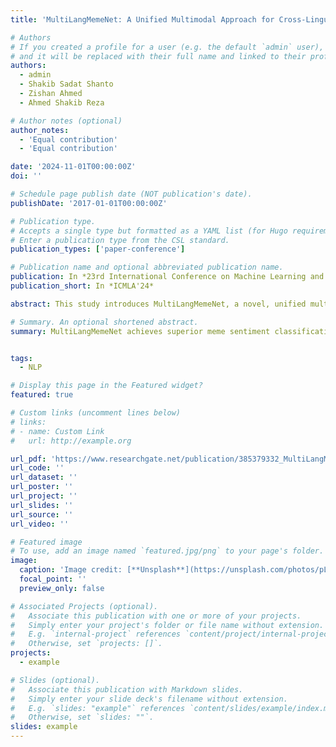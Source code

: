 ```yaml
---
title: 'MultiLangMemeNet: A Unified Multimodal Approach for Cross-Lingual Meme Sentiment Analysis'

# Authors
# If you created a profile for a user (e.g. the default `admin` user), write the username (folder name) here
# and it will be replaced with their full name and linked to their profile.
authors:
  - admin
  - Shakib Sadat Shanto
  - Zishan Ahmed
  - Ahmed Shakib Reza

# Author notes (optional)
author_notes:
  - 'Equal contribution'
  - 'Equal contribution'

date: '2024-11-01T00:00:00Z'
doi: ''

# Schedule page publish date (NOT publication's date).
publishDate: '2017-01-01T00:00:00Z'

# Publication type.
# Accepts a single type but formatted as a YAML list (for Hugo requirements).
# Enter a publication type from the CSL standard.
publication_types: ['paper-conference']

# Publication name and optional abbreviated publication name.
publication: In *23rd International Conference on Machine Learning and Applications*
publication_short: In *ICMLA'24*

abstract: This study introduces MultiLangMemeNet, a novel, unified multimodal approach for meme sentiment classification across diverse languages. The proposed model integrates visual and textual components to effectively capture the multimodal nature of memes. Five language datasets—English, Bengali, Chinese, Hindi, and Tamil—were used for the experiments. In every language examined, MultiLangMemeNet performed consistently better than both state-of-the-art multimodal techniques and unimodal baselines. The accuracy gains ranged from 2.46% to 13.74%, indicating significant improvements over the top unimodal vision and text models achieved by the model. Furthermore, MultiLangMemeNet surpassed baseline multimodal techniques, achieving accuracy improvements of 6% in English (61% vs 55%), 2.68% in Bengali (66.02% vs 63.34%), 6% in Chinese (61% vs 55%), 4.2% in Hindi (73.28% vs 69.08%), and 2% in Tamil (47% vs 45%) compared to the next best multimodal approach. The study also explored early and late fusion strategies, revealing language-dependent variations in optimal fusion approaches. The findings indicate a significant advancement in multilingual meme sentiment analysis by demonstrating the efficacy of MultiLangMemeNet in capturing the complex interplay between visual and textual components in memes across various linguistic and cultural contexts.

# Summary. An optional shortened abstract.
summary: MultiLangMemeNet achieves superior meme sentiment classification across five languages, outperforming state-of-the-art models by 2.46%–13.74%. It highlights effective fusion strategies and advances in multilingual visual-textual analysis.


tags:
  - NLP

# Display this page in the Featured widget?
featured: true

# Custom links (uncomment lines below)
# links:
# - name: Custom Link
#   url: http://example.org

url_pdf: 'https://www.researchgate.net/publication/385379332_MultiLangMemeNet_A_Unified_Multimodal_Approach_for_Cross-Lingual_Meme_Sentiment_Analysis'
url_code: ''
url_dataset: ''
url_poster: ''
url_project: ''
url_slides: ''
url_source: ''
url_video: ''

# Featured image
# To use, add an image named `featured.jpg/png` to your page's folder.
image:
  caption: 'Image credit: [**Unsplash**](https://unsplash.com/photos/pLCdAaMFLTE)'
  focal_point: ''
  preview_only: false

# Associated Projects (optional).
#   Associate this publication with one or more of your projects.
#   Simply enter your project's folder or file name without extension.
#   E.g. `internal-project` references `content/project/internal-project/index.md`.
#   Otherwise, set `projects: []`.
projects:
  - example

# Slides (optional).
#   Associate this publication with Markdown slides.
#   Simply enter your slide deck's filename without extension.
#   E.g. `slides: "example"` references `content/slides/example/index.md`.
#   Otherwise, set `slides: ""`.
slides: example
---
```

